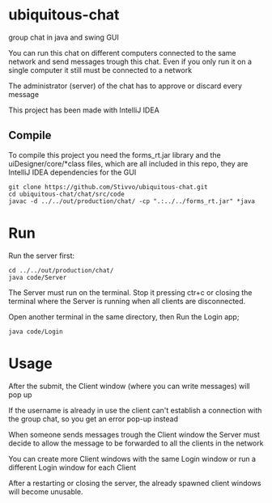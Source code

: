 # ubiquitous-chat

group chat in java and swing GUI

You can run this chat on different computers connected to the same network and
send messages trough this chat. Even if you only run it on a single computer it
still must be connected to a network

The administrator (server) of the chat has to approve or discard every message

This project has been made with IntelliJ IDEA

## Compile

To compile this project you need the forms_rt.jar library and the
uiDesigner/core/\*class files, which are all included in this repo, they are
IntelliJ IDEA dependencies for the GUI

~~~
git clone https://github.com/Stivvo/ubiquitous-chat.git
cd ubiquitous-chat/chat/src/code
javac -d ../../out/production/chat/ -cp ".:../../forms_rt.jar" *java
~~~

# Run

Run the server first:

~~~
cd ../../out/production/chat/
java code/Server
~~~

The Server must run on the terminal. Stop it pressing ctr+c or closing the
terminal where the Server is running when all clients are disconnected.

Open another terminal in the same directory, then Run the Login app;

~~~
java code/Login
~~~

# Usage

After the submit, the Client window (where you can write messages) will pop up

If the username is already in use the client can't establish a connection with
the group chat, so you get an error pop-up instead

When someone sends messages trough the Client window the Server must decide to
allow the message to be forwarded to all the clients in the network

You can create more Client windows with the same Login window
or run a different Login window for each Client

After a restarting or closing the server, the already spawned client windows
will become unusable.
